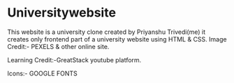 # Universitywebsite
This website is a university clone created by Priyanshu Trivedi(me) it creates only frontend part of a university website using HTML & CSS.
Image Credit:- PEXELS & other online site.

Learning Credit:-GreatStack youtube platform.

Icons:- GOOGLE FONTS
